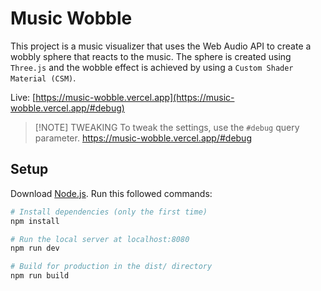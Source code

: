 # Music Wobble

This project is a music visualizer that uses the Web Audio API to create a wobbly sphere that reacts to the music. The sphere is created using `Three.js` and the wobble effect is achieved by using a `Custom Shader Material (CSM)`.

Live: [https://music-wobble.vercel.app](https://music-wobble.vercel.app/#debug)

> [!NOTE] TWEAKING
> To tweak the settings, use the `#debug` query parameter. 
> https://music-wobble.vercel.app/#debug

## Setup

Download [Node.js](https://nodejs.org/en/download/).
Run this followed commands:

```bash
# Install dependencies (only the first time)
npm install

# Run the local server at localhost:8080
npm run dev

# Build for production in the dist/ directory
npm run build
```
